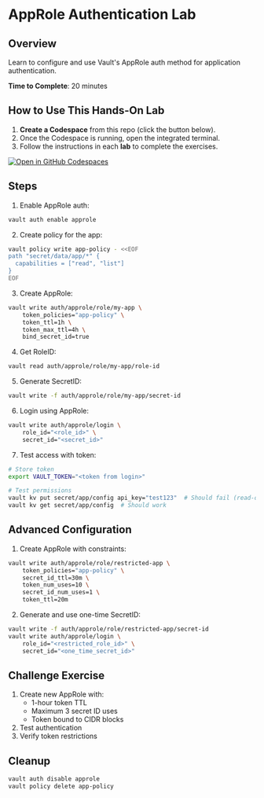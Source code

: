 
# AppRole Authentication Lab

## Overview
Learn to configure and use Vault's AppRole auth method for application authentication.

**Time to Complete**: 20 minutes

## How to Use This Hands-On Lab

1. **Create a Codespace** from this repo (click the button below).  
2. Once the Codespace is running, open the integrated terminal.
3. Follow the instructions in each **lab** to complete the exercises.

[![Open in GitHub Codespaces](https://github.com/codespaces/badge.svg)](https://codespaces.new/btkrausen/vault-codespaces)

## Steps

1. Enable AppRole auth:
```bash
vault auth enable approle
```

2. Create policy for the app:
```bash
vault policy write app-policy - <<EOF
path "secret/data/app/*" {
  capabilities = ["read", "list"]
}
EOF
```

3. Create AppRole:
```bash
vault write auth/approle/role/my-app \
    token_policies="app-policy" \
    token_ttl=1h \
    token_max_ttl=4h \
    bind_secret_id=true
```

4. Get RoleID:
```bash
vault read auth/approle/role/my-app/role-id
```

5. Generate SecretID:
```bash
vault write -f auth/approle/role/my-app/secret-id
```

6. Login using AppRole:
```bash
vault write auth/approle/login \
    role_id="<role_id>" \
    secret_id="<secret_id>"
```

7. Test access with token:
```bash
# Store token
export VAULT_TOKEN="<token from login>"

# Test permissions
vault kv put secret/app/config api_key="test123"  # Should fail (read-only)
vault kv get secret/app/config  # Should work
```

## Advanced Configuration

1. Create AppRole with constraints:
```bash
vault write auth/approle/role/restricted-app \
    token_policies="app-policy" \
    secret_id_ttl=30m \
    token_num_uses=10 \
    secret_id_num_uses=1 \
    token_ttl=20m
```

2. Generate and use one-time SecretID:
```bash
vault write -f auth/approle/role/restricted-app/secret-id
vault write auth/approle/login \
    role_id="<restricted_role_id>" \
    secret_id="<one_time_secret_id>"
```

## Challenge Exercise
1. Create new AppRole with:
   - 1-hour token TTL
   - Maximum 3 secret ID uses
   - Token bound to CIDR blocks
2. Test authentication
3. Verify token restrictions

## Cleanup
```bash
vault auth disable approle
vault policy delete app-policy
```